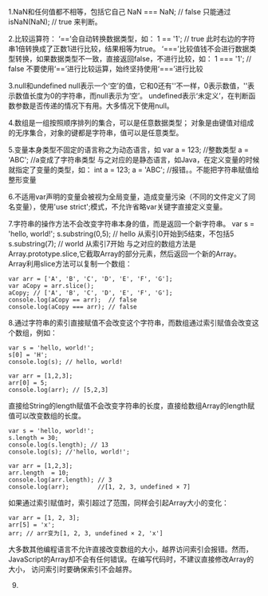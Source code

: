 1.NaN和任何值都不相等，包括它自己
NaN === NaN;  // false
只能通过
isNaN(NaN);   // true   来判断。

2.比较运算符：
‘==’会自动转换数据类型，如：
1 == '1';   // true
此时右边的字符串1倍转换成了正数1进行比较，结果相等为true。
‘===’比较值钱不会进行数据类型转换，如果数据类型不一致，直接返回false，不进行比较，如：
1 === '1';  // false
不要使用‘==’进行比较运算，始终坚持使用‘===’进行比较

3.null和undefined
null表示一个‘空’的值，它和0还有''不一样，0表示数值，''表示数值长度为0的字符串，而null表示为‘空’。
undefined表示‘未定义’，在判断函数参数是否传递的情况下有用。大多情况下使用null。

4.数组是一组按照顺序排列的集合，可以是任意数据类型；
对象是由键值对组成的无序集合，对象的键都是字符串，值可以是任意类型。

5.变量本身类型不固定的语言称之为动态语言，如
var a = 123; //整数类型
a = 'ABC';   //a变成了字符串类型
与之对应的是静态语言，如Java，在定义变量的时候就指定了变量的类型，如：
int a = 123;
a = 'ABC'; //报错。。不能把字符串赋值给整形变量

6.不适用var声明的变量会被视为全局变量，造成变量污染（不同的文件定义了同名变量），使用'use strict';模式，不允许省略var关键字直接定义变量。

7.字符串的操作方法不会改变字符串本身的值，而是返回一个新字符串。
var s = 'hello, world!';
s.substring(0,5); // hello  从索引0开始到5结束，不包括5
s.substring(7);   // world  从索引7开始
与之对应的数组方法是Array.prototype.slice,它截取Array的部分元素，然后返回一个新的Array。
Array利用slice方法可以复制一个数组：
```
var arr = ['A', 'B', 'C', 'D', 'E', 'F', 'G'];
var aCopy = arr.slice();
aCopy; // ['A', 'B', 'C', 'D', 'E', 'F', 'G'];
console.log(aCopy == arr);  // false
console.log(aCopy === arr); // false
```

8.通过字符串的索引直接赋值不会改变这个字符串，而数组通过索引赋值会改变这个数组，例如：
```
var s = 'hello, world!';
s[0] = 'H';
console.log(s); // hello, world!

var arr = [1,2,3];
arr[0] = 5;
console.log(arr); // [5,2,3]
```

直接给String的length赋值不会改变字符串的长度，直接给数组Array的length赋值可以改变数组的长度。
```
var s = 'hello, world!';
s.length = 30;
console.log(s.length); // 13
console.log(s); //'hello, world!';

var arr = [1,2,3];
arr.length  = 10;
console.log(arr.length); // 3 
console.log(arr);        //[1, 2, 3, undefined × 7]
```

如果通过索引赋值时，索引超过了范围，同样会引起Array大小的变化：
```
var arr = [1, 2, 3];
arr[5] = 'x';
arr; // arr变为[1, 2, 3, undefined × 2, 'x']
```
大多数其他编程语言不允许直接改变数组的大小，越界访问索引会报错。然而，JavaScript的Array却不会有任何错误。在编写代码时，不建议直接修改Array的大小，
访问索引时要确保索引不会越界。

9.
